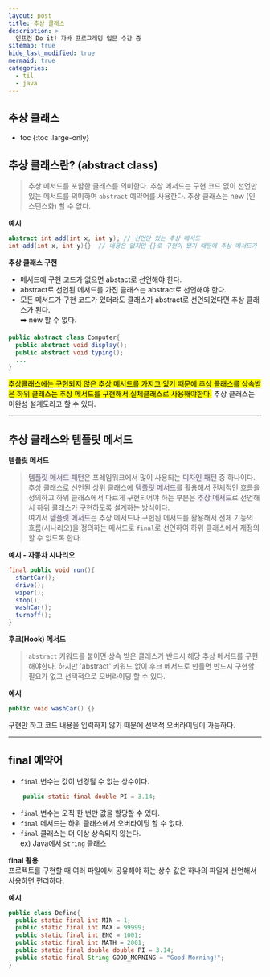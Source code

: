 ```yaml
---
layout: post
title: 추상 클래스
description: >
  인프런 Do it! 자바 프로그래밍 입문 수강 중
sitemap: true
hide_last_modified: true
mermaid: true
categories:
  - til
  - java
---
```

## 추상 클래스

* toc
{:toc .large-only}

## 추상 클래스란? (abstract class)

> 추상 메서드를 포함한 클래스를 의미한다. 추상 메서드는 구현 코드 없이 선언만 있는 메서드를 의미하며 `abstract` 예약어를 사용한다. 추상 클래스는 new (인스턴스화) 할 수 없다.

__예시__
```java
abstract int add(int x, int y); // 선언만 있는 추상 메서드
int add(int x, int y){}  // 내용은 없지만 {}로 구현이 됐기 때문에 추상 메서드가 아니다.
```

__추상 클래스 구현__  
- 메서드에 구현 코드가 없으면 abstact로 선언해야 한다.
- abstract로 선언된 메서드를 가진 클래스는 abstract로 선언해야 한다.
- 모든 메서드가 구현 코드가 있더라도 클래스가 abstract로 선언되었다면 추상 클래스가 된다.  
➡️ new 할 수 없다.

```java
public abstract class Computer{
  public abstract void display();
  public abstract void typing();
  ...
}
```

<mark>추상클래스에는 구현되지 않은 추상 메서드를 가지고 있기 때문에 추상 클래스를 상속받은 하위 클래스는 추상 메서드를 구현해서 실체클래스로 사용해야한다.</mark> 추상 클래스는 미완성 설계도라고 할 수 있다.

---

## 추상 클래스와 템플릿 메서드

__템플릿 메서드__  
> <span style='background-color: #f5f0ff'>템플릿 메서드 패턴</span>은 프레임워크에서 많이 사용되는 <span style='background-color: #f5f0ff'>디자인 패턴</span> 중 하나이다. 추상 클래스로 선언된 상위 클래스에 <span style='background-color: #f5f0ff'>템플릿 메서드</span>를 활용해서 전체적인 흐름을 정의하고 하위 클래스에서 다르게 구현되어야 하는 부분은 <span style='background-color: #f5f0ff'>추상 메서드</span>로 선언해서 하위 클래스가 구현하도록 설계하는 방식이다.  
> 여기서 <span style='background-color: #f5f0ff'>템플릿 메서드</span>는 추상 메서드나 구현된 메서드를 활용해서 전체 기능의 흐름(시나리오)을 정의하는 메서드로 `final`로 선언하여 하위 클래스에서 재정의 할 수 없도록 한다.

__예시 - 자동차 시나리오__
```java
final public void run(){
  startCar();
  drive();
  wiper();
  stop();
  washCar();
  turnoff();
}
```

__후크(Hook) 메서드__
> `abstract` 키워드를 붙이면 상속 받은 클래스가 반드시 해당 추상 메서드를 구현해야한다. 하지만 'abstract' 키워드 없이 후크 메서드로 만들면 반드시 구현할 필요가 없고 선택적으로 오버라이딩 할 수 있다.

__예시__
```java
public void washCar() {}
```
구현만 하고 코드 내용을 입력하지 않기 때문에 선택적 오버라이딩이 가능하다.

---

## final 예약어
- `final` 변수는 값이 변경될 수 없는 상수이다.
```java
    public static final double PI = 3.14;
```
- `final` 변수는 오직 한 번만 값을 할당할 수 있다.
- `final` 메서드는 하위 클래스에서 오버라이딩 할 수 없다.
- `final` 클래스는 더 이상 상속되지 않는다.  
  ex) Java에서 `String` 클래스

__final 활용__  
프로젝트를 구현할 때 여러 파일에서 공유해야 하는 상수 값은 하나의 파일에 선언해서 사용하면 편리하다.

__예시__
```java
public class Define{
  public static final int MIN = 1;
  public static final int MAX = 99999;
  public static final int ENG = 1001;
  public static final int MATH = 2001;
  public static final double double PI = 3.14;
  public static final String GOOD_MORNING = "Good Morning!";
}
``` 